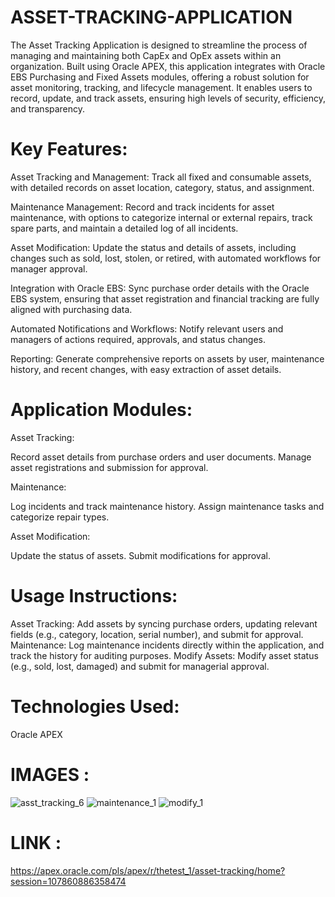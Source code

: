 # ASSET-TRACKING-APPLICATION

The  Asset Tracking Application is designed to streamline the process of managing and maintaining both CapEx and OpEx assets within an organization. Built using Oracle APEX, this application integrates with Oracle EBS Purchasing and Fixed Assets modules, offering a robust solution for asset monitoring, tracking, and lifecycle management. It enables users to record, update, and track assets, ensuring high levels of security, efficiency, and transparency.

# Key Features:
Asset Tracking and Management: Track all fixed and consumable assets, with detailed records on asset location, category, status, and assignment.

Maintenance Management: Record and track incidents for asset maintenance, with options to categorize internal or external repairs, track spare parts, and maintain a detailed log of all incidents.

Asset Modification: Update the status and details of assets, including changes such as sold, lost, stolen, or retired, with automated workflows for manager approval.

Integration with Oracle EBS: Sync purchase order details with the Oracle EBS system, ensuring that asset registration and financial tracking are fully aligned with purchasing data.

Automated Notifications and Workflows: Notify relevant users and managers of actions required, approvals, and status changes.

Reporting: Generate comprehensive reports on assets by user, maintenance history, and recent changes, with easy extraction of asset details.

# Application Modules:
Asset Tracking:

Record asset details from purchase orders and user documents.
Manage asset registrations and submission for approval.

Maintenance:

Log incidents and track maintenance history.
Assign maintenance tasks and categorize repair types.

Asset Modification:

Update the status of assets.
Submit modifications for approval.

# Usage Instructions:

Asset Tracking: Add assets by syncing purchase orders, updating relevant fields (e.g., category, location, serial number), and submit for approval.
Maintenance: Log maintenance incidents directly within the application, and track the history for auditing purposes.
Modify Assets: Modify asset status (e.g., sold, lost, damaged) and submit for managerial approval.
# Technologies Used:
Oracle APEX

# IMAGES :
![asst_tracking_6](https://github.com/user-attachments/assets/e7dc4919-58ed-4670-aa3d-64a30f715810)
![maintenance_1](https://github.com/user-attachments/assets/dfe2012b-6ec2-4cd9-b5ab-db09a690adea)
![modify_1](https://github.com/user-attachments/assets/f37fef6c-6146-43df-a5ba-7c880a173353)

# LINK :
https://apex.oracle.com/pls/apex/r/thetest_1/asset-tracking/home?session=107860886358474
